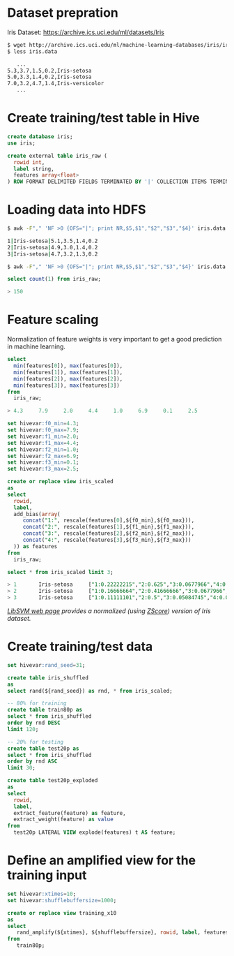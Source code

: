 <!--
  Licensed to the Apache Software Foundation (ASF) under one
  or more contributor license agreements.  See the NOTICE file
  distributed with this work for additional information
  regarding copyright ownership.  The ASF licenses this file
  to you under the Apache License, Version 2.0 (the
  "License"); you may not use this file except in compliance
  with the License.  You may obtain a copy of the License at

    http://www.apache.org/licenses/LICENSE-2.0

  Unless required by applicable law or agreed to in writing,
  software distributed under the License is distributed on an
  "AS IS" BASIS, WITHOUT WARRANTIES OR CONDITIONS OF ANY
  KIND, either express or implied.  See the License for the
  specific language governing permissions and limitations
  under the License.
-->
        
# Dataset prepration
Iris Dataset: https://archive.ics.uci.edu/ml/datasets/Iris

```sh
$ wget http://archive.ics.uci.edu/ml/machine-learning-databases/iris/iris.data
$ less iris.data

   ...
5.3,3.7,1.5,0.2,Iris-setosa
5.0,3.3,1.4,0.2,Iris-setosa
7.0,3.2,4.7,1.4,Iris-versicolor
   ...
```

# Create training/test table in Hive

```sql
create database iris;
use iris;

create external table iris_raw (
  rowid int,
  label string,
  features array<float>
) ROW FORMAT DELIMITED FIELDS TERMINATED BY '|' COLLECTION ITEMS TERMINATED BY "," STORED AS TEXTFILE LOCATION '/dataset/iris/raw';
```

# Loading data into HDFS

```sh
$ awk -F"," 'NF >0 {OFS="|"; print NR,$5,$1","$2","$3","$4}' iris.data | head -3

1|Iris-setosa|5.1,3.5,1.4,0.2
2|Iris-setosa|4.9,3.0,1.4,0.2
3|Iris-setosa|4.7,3.2,1.3,0.2
```

```sh
$ awk -F"," 'NF >0 {OFS="|"; print NR,$5,$1","$2","$3","$4}' iris.data | hadoop fs -put - /dataset/iris/raw/iris.data
```

```sql
select count(1) from iris_raw;

> 150
```

# Feature scaling

Normalization of feature weights is very important to get a good prediction in machine learning.

```sql
select 
  min(features[0]), max(features[0]),
  min(features[1]), max(features[1]),
  min(features[2]), max(features[2]),
  min(features[3]), max(features[3])
from
  iris_raw;

> 4.3     7.9     2.0     4.4     1.0     6.9     0.1     2.5
```

```sql
set hivevar:f0_min=4.3;
set hivevar:f0_max=7.9;
set hivevar:f1_min=2.0;
set hivevar:f1_max=4.4;
set hivevar:f2_min=1.0;
set hivevar:f2_max=6.9;
set hivevar:f3_min=0.1;
set hivevar:f3_max=2.5;

create or replace view iris_scaled
as
select
  rowid, 
  label,
  add_bias(array(
     concat("1:", rescale(features[0],${f0_min},${f0_max})), 
     concat("2:", rescale(features[1],${f1_min},${f1_max})), 
     concat("3:", rescale(features[2],${f2_min},${f2_max})), 
     concat("4:", rescale(features[3],${f3_min},${f3_max}))
  )) as features
from 
  iris_raw;
```

```sql
select * from iris_scaled limit 3;

> 1       Iris-setosa     ["1:0.22222215","2:0.625","3:0.0677966","4:0.041666664","0:1.0"]
> 2       Iris-setosa     ["1:0.16666664","2:0.41666666","3:0.0677966","4:0.041666664","0:1.0"]
> 3       Iris-setosa     ["1:0.11111101","2:0.5","3:0.05084745","4:0.041666664","0:1.0"]
```

_[LibSVM web page](https://www.csie.ntu.edu.tw/~cjlin/libsvmtools/datasets/multiclass.html#iris) provides a normalized (using [ZScore](../ft_engineering/scaling.html#feature-scaling-by-zscore)) version of Iris dataset._

# Create training/test data

```sql
set hivevar:rand_seed=31;

create table iris_shuffled 
as
select rand(${rand_seed}) as rnd, * from iris_scaled;

-- 80% for training
create table train80p as
select * from iris_shuffled 
order by rnd DESC
limit 120;

-- 20% for testing
create table test20p as
select * from iris_shuffled 
order by rnd ASC
limit 30;

create table test20p_exploded 
as
select 
  rowid,
  label,
  extract_feature(feature) as feature,
  extract_weight(feature) as value
from 
  test20p LATERAL VIEW explode(features) t AS feature;
```

# Define an amplified view for the training input
```sql
set hivevar:xtimes=10;
set hivevar:shufflebuffersize=1000;

create or replace view training_x10
as
select
   rand_amplify(${xtimes}, ${shufflebuffersize}, rowid, label, features) as (rowid, label, features)
from  
   train80p;
```
